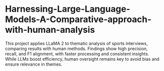 # Harnessing-Large-Language-Models-A-Comparative-approach-with-human-analysis
This project applies LLaMA 2 to thematic analysis of sports interviews, comparing results with human methods. Findings show high precision, recall, and F1 alignment, with faster processing and consistent insights. While LLMs boost efficiency, human oversight remains key to avoid bias and ensure relevance in themes.
